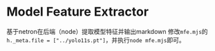 # Model Feature Extractor
基于netron在后端（node）提取模型特征并输出markdown
修改`mfe.mjs`的`h._meta.file = ["../yolo11s.pt"]`，并执行`node mfe.mjs`即可。